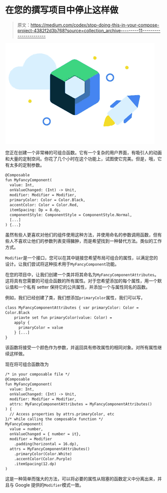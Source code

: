 # 在您的撰写项目中停止这样做

> 原文：<https://medium.com/codex/stop-doing-this-in-your-compose-project-4382f2d3b768?source=collection_archive---------11----------------------->

![](img/64d8c57504d45117e4187d70e9a9771e.png)

您正在创建一个非常棒的可组合函数。它有一个复杂的用户界面，有吸引人的动画和大量的定制空间。你花了几个小时在这个功能上，试图使它完美。但是，哦，它有太多的定制参数。

```
@Composable
fun MyFancyComponent(
  value: Int,
  onValueChanged: (Int) -> Unit,
  modifier: Modifier = Modifier,
  primaryColor: Color = Color.Black,
  accentColor: Color = Color.Red,
  itemSpacing: Dp = 8.dp,
  componentStyle: ComponentStyle = ComponentStyle.Normal,
  [...]
) {...}
```

虽然有些人更喜欢对他们的组件使用这种方法，并使用命名的参数调用函数，但有些人不喜欢让他们的参数列表变得臃肿，而是希望找到一种替代方法。类似的工作方式。

`Modifier`是一个接口，您可以在其中链接您希望布局可组合的属性，以满足您的设计。让我们尝试将这种技术用于`MyFancyComponent`功能。

在您的项目中，让我们创建一个类并将其命名为`MyFancyComponentAttributes`。这将具有您需要的可组合函数的所有属性。对于您希望添加的每个属性，用一个默认值和一个私有 setter 保持它的公共属性，并添加一个与属性同名的函数。

例如，我们已经创建了类，我们想添加`primaryColor`属性，我们可以写，

```
class MyFancyComponentAttributes { var primaryColor: Color = Color.Black
    priavte set fun primaryColor(value: Color) = 
    apply {
      primaryColor = value
    } [...]
}
```

该函数将接受一个颜色作为参数，并返回具有修改属性的相同对象。对所有属性继续这样做。

现在将可组合函数改为

```
/* in your composable file */
@Composable
fun MyFancyComponent(
  value: Int,
  onValueChanged: (Int) -> Unit,
  modifier: Modifier = Modifier,
  attrs: MyFancyComponentAttributes = MyFancyComponentAttributes()
) {
  // Access properties by attrs.primaryColor, etc
}/* while calling the composable function */
MyFancyComponent(
  value = number,
  onValueChanged = { number = it},
  modifier = Modifier
    .padding(horizontal = 16.dp),
  attrs = MyFancyComponentAttributes()
    .primaryColor(Color.White)
    .accentColor(Color.Purple)
    .itemSpacing(12.dp)
)
```

这是一种简单而强大的方法，可以将必要的属性从阻塞的函数定义中分离出来，并且与 Google 提供的`Modifier`模式一致。